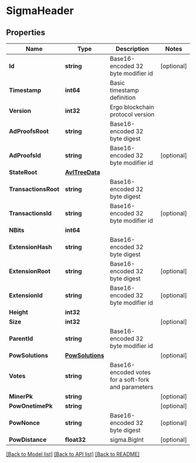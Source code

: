 # SigmaHeader

## Properties

Name | Type | Description | Notes
------------ | ------------- | ------------- | -------------
**Id** | **string** | Base16-encoded 32 byte modifier id | [optional] 
**Timestamp** | **int64** | Basic timestamp definition | 
**Version** | **int32** | Ergo blockchain protocol version | 
**AdProofsRoot** | **string** | Base16-encoded 32 byte digest | 
**AdProofsId** | **string** | Base16-encoded 32 byte modifier id | [optional] 
**StateRoot** | [**AvlTreeData**](AvlTreeData.md) |  | 
**TransactionsRoot** | **string** | Base16-encoded 32 byte digest | 
**TransactionsId** | **string** | Base16-encoded 32 byte modifier id | [optional] 
**NBits** | **int64** |  | 
**ExtensionHash** | **string** | Base16-encoded 32 byte digest | 
**ExtensionRoot** | **string** | Base16-encoded 32 byte digest | [optional] 
**ExtensionId** | **string** | Base16-encoded 32 byte modifier id | [optional] 
**Height** | **int32** |  | 
**Size** | **int32** |  | [optional] 
**ParentId** | **string** | Base16-encoded 32 byte modifier id | 
**PowSolutions** | [**PowSolutions**](PowSolutions.md) |  | [optional] 
**Votes** | **string** | Base16-encoded votes for a soft-fork and parameters | 
**MinerPk** | **string** |  | [optional] 
**PowOnetimePk** | **string** |  | [optional] 
**PowNonce** | **string** | Base16-encoded 32 byte digest | [optional] 
**PowDistance** | **float32** | sigma.BigInt | [optional] 

[[Back to Model list]](../README.md#documentation-for-models) [[Back to API list]](../README.md#documentation-for-api-endpoints) [[Back to README]](../README.md)


